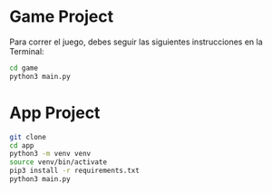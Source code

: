 #   Game Project

Para correr el juego, debes seguir las siguientes instrucciones en la Terminal:

```sh
cd game
python3 main.py
```

# App Project

```sh
git clone
cd app
python3 -m venv venv
source venv/bin/activate
pip3 install -r requirements.txt
python3 main.py
```